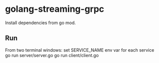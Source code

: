 # golang-streaming-grpc


Install dependencies from go mod. 

## Run
From two terminal windows:
set SERVICE_NAME env var for each service
go run server/server.go
go run client/client.go
